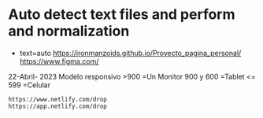 # Auto detect text files and perform and normalization
* text=auto
    https://ironmanzoids.github.io/Proyecto_pagina_personal/
    https://www.figma.com/

22-Abril- 2023
 Modelo responsivo
    >900      =Un  Monitor
    900 y 600 =Tablet
    <= 599    =Celular

    https://www.netlify.com/drop
    https://app.netlify.com/drop